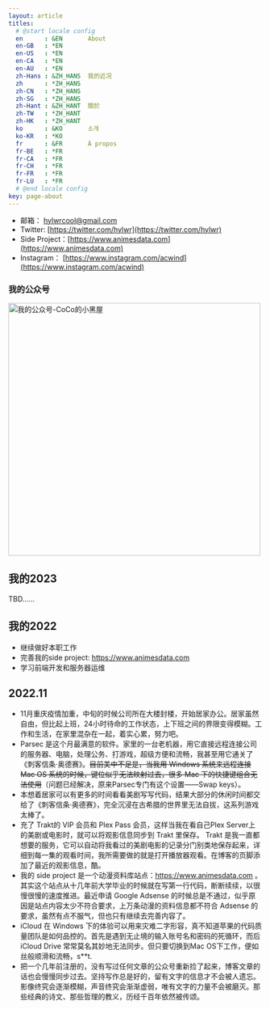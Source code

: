 ```yaml
---
layout: article
titles:
  # @start locale config
  en      : &EN       About
  en-GB   : *EN
  en-US   : *EN
  en-CA   : *EN
  en-AU   : *EN
  zh-Hans : &ZH_HANS  我的近况
  zh      : *ZH_HANS
  zh-CN   : *ZH_HANS
  zh-SG   : *ZH_HANS
  zh-Hant : &ZH_HANT  關於
  zh-TW   : *ZH_HANT
  zh-HK   : *ZH_HANT
  ko      : &KO       소개
  ko-KR   : *KO
  fr      : &FR       À propos
  fr-BE   : *FR
  fr-CA   : *FR
  fr-CH   : *FR
  fr-FR   : *FR
  fr-LU   : *FR
  # @end locale config
key: page-about
---
```


- 邮箱： hylwrcool@gmail.com
- Twitter: [https://twitter.com/hylwr](https://twitter.com/hylwr)
- Side Project：[https://www.animesdata.com](https://www.animesdata.com)
- Instagram： [https://www.instagram.com/acwind](https://www.instagram.com/acwind)

### 我的公众号

<img src="https://icdb-images.oss-cn-hangzhou.aliyuncs.com/other/wechat/search.png" width="500" alt="我的公众号-CoCo的小黑屋" title="我的公众号-CoCo的小黑屋" />

## 我的2023
TBD……

## 我的2022
 - 继续做好本职工作
 - 完善我的side project: https://www.animesdata.com
 - 学习前端开发和服务器运维

## 2022.11

- 11月重庆疫情加重，中旬的时候公司所在大楼封楼，开始居家办公。居家虽然自由，但比起上班，24小时待命的工作状态，上下班之间的界限变得模糊。工作和生活，在家里混杂在一起，着实心累，努力吧。
- Parsec 是这个月最满意的软件。家里的一台老机器，用它直接远程连接公司的服务器、电脑，处理公务、打游戏，超级方便和流畅，我甚至用它通关了《刺客信条·奥德赛》。~~目前美中不足是，当我用 Windows 系统来远程连接 Mac OS 系统的时候，键位似乎无法映射过去，很多 Mac 下的快捷键组合无法使用~~（问题已经解决，原来Parsec专门有这个设置——Swap keys）。
- 本想着居家可以有更多的时间看看美剧写写代码，结果大部分的休闲时间都交给了《刺客信条·奥德赛》，完全沉浸在古希腊的世界里无法自拔，这系列游戏太棒了。
- 充了 Trakt的 VIP 会员和 Plex Pass 会员，这样当我在看自己Plex Server上的美剧或电影时，就可以将观影信息同步到 Trakt 里保存。 Trakt 是我一直都想要的服务，它可以自动将我看过的美剧电影的记录分门别类地保存起来，详细到每一集的观看时间，我所需要做的就是打开播放器观看。在博客的页脚添加了最近的观影信息，酷。
- 我的 side project 是一个动漫资料库站点：https://www.animesdata.com 。其实这个站点从十几年前大学毕业的时候就在写第一行代码，断断续续，以很慢很慢的速度推进。最近申请 Google Adsense 的时候总是不通过，似乎原因是站点内容太少不符合要求，上万条动漫的资料信息都不符合 Adsense 的要求，虽然有点不服气，但也只有继续去完善内容了。
- iCloud 在 Windows 下的体验可以用来灾难二字形容，真不知道苹果的代码质量团队是如何品控的。首先是遇到无止境的输入账号名和密码的死循环，而后 iCloud Drive 常常莫名其妙地无法同步。但只要切换到Mac OS下工作，便如丝般顺滑和流畅，s\*\*t.
- 把一个几年前注册的，没有写过任何文章的公众号重新捡了起来，博客文章的话也会慢慢同步过去。坚持写作总是好的，留有文字的信息才不会被人遗忘。影像终究会逐渐模糊，声音终究会渐渐虚弱，唯有文字的力量不会被磨灭。那些经典的诗文、那些哲理的教义，历经千百年依然被传颂。
